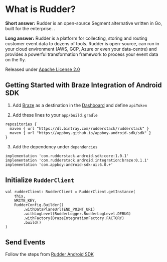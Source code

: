 # What is Rudder?

**Short answer:** 
Rudder is an open-source Segment alternative written in Go, built for the enterprise. .

**Long answer:** 
Rudder is a platform for collecting, storing and routing customer event data to dozens of tools. Rudder is open-source, can run in your cloud environment (AWS, GCP, Azure or even your data-centre) and provides a powerful transformation framework to process your event data on the fly.

Released under [Apache License 2.0](https://www.apache.org/licenses/LICENSE-2.0)

## Getting Started with Braze Integration of Android SDK
1. Add [Braze](https://www.braze.com) as a destination in the [Dashboard](https://app.rudderstack.com/) and define ```apiToken```  

2. Add these lines to your ```app/build.gradle```
```
repositories {
  maven { url "https://dl.bintray.com/rudderstack/rudderstack" }
  maven { url "https://appboy.github.io/appboy-android-sdk/sdk" }
}
```
3. Add the dependency under ```dependencies```
```
implementation 'com.rudderstack.android.sdk:core:1.0.1'
implementation 'com.rudderstack.android.integration:braze:0.1.1'
implementation 'com.appboy:android-sdk-ui:6.0.+'
```

## Initialize ```RudderClient```
```
val rudderClient: RudderClient = RudderClient.getInstance(
    this,
    WRITE_KEY,
    RudderConfig.Builder()
        .withDataPlaneUrl(END_POINT_URI)
        .withLogLevel(RudderLogger.RudderLogLevel.DEBUG)
        .withFactory(BrazeIntegrationFactory.FACTORY)
        .build()
)
```

## Send Events
Follow the steps from [Rudder Android SDK](https://github.com/rudderlabs/rudder-sdk-android)


